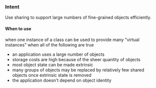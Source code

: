 ### Intent
Use sharing to support large numbers of fine-grained objects efficiently.

#### When to use
when one instance of a class can be used to provide many "virtual instances"
when all of the following are true
- an application uses a large number of objects
- storage costs are high because of the sheer quantity of objects
- most object state can be made extrinsic
- many groups of objects may be replaced by relatively few shared objects once extrinsic state is removed
- the application doesn't depend on object identity
